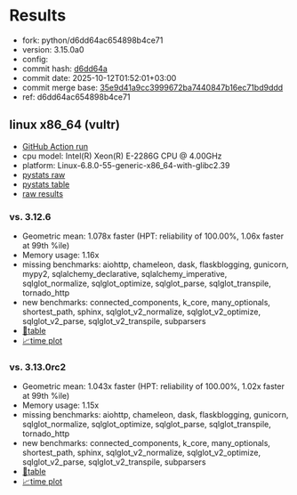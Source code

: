 # Results

- fork: python/d6dd64ac654898b4ce71
- version: 3.15.0a0
- config: 
- commit hash: [d6dd64a](https://github.com/python/cpython/commit/d6dd64a)
- commit date: 2025-10-12T01:52:01+03:00
- commit merge base: [35e9d41a9cc3999672ba7440847b16ec71bd9ddd](https://github.com/python/cpython/commit/35e9d41a9cc3999672ba7440847b16ec71bd9ddd)
- ref: d6dd64ac654898b4ce71

## linux x86_64 (vultr)

- [GitHub Action run](https://github.com/facebookexperimental/free-threading-benchmarking/actions/runs/18436503023)
- cpu model: Intel(R) Xeon(R) E-2286G CPU @ 4.00GHz
- platform: Linux-6.8.0-55-generic-x86_64-with-glibc2.39
- [pystats raw](bm-20251012-vultr-x86_64-python-d6dd64ac654898b4ce71-3.15.0a0-d6dd64a-pystats.json)
- [pystats table](bm-20251012-vultr-x86_64-python-d6dd64ac654898b4ce71-3.15.0a0-d6dd64a-pystats.md)
- [raw results](bm-20251012-vultr-x86_64-python-d6dd64ac654898b4ce71-3.15.0a0-d6dd64a.json)

### vs. 3.12.6

- Geometric mean: 1.078x faster (HPT: reliability of 100.00%, 1.06x faster at 99th %ile)
- Memory usage: 1.16x
- missing benchmarks: aiohttp, chameleon, dask, flaskblogging, gunicorn, mypy2, sqlalchemy_declarative, sqlalchemy_imperative, sqlglot_normalize, sqlglot_optimize, sqlglot_parse, sqlglot_transpile, tornado_http
- new benchmarks: connected_components, k_core, many_optionals, shortest_path, sphinx, sqlglot_v2_normalize, sqlglot_v2_optimize, sqlglot_v2_parse, sqlglot_v2_transpile, subparsers
- [📄table](bm-20251012-vultr-x86_64-python-d6dd64ac654898b4ce71-3.15.0a0-d6dd64a-vs-3.12.6.md)
- [📈time plot](bm-20251012-vultr-x86_64-python-d6dd64ac654898b4ce71-3.15.0a0-d6dd64a-vs-3.12.6.svg)

### vs. 3.13.0rc2

- Geometric mean: 1.043x faster (HPT: reliability of 100.00%, 1.02x faster at 99th %ile)
- Memory usage: 1.15x
- missing benchmarks: aiohttp, chameleon, dask, flaskblogging, gunicorn, sqlglot_normalize, sqlglot_optimize, sqlglot_parse, sqlglot_transpile, tornado_http
- new benchmarks: connected_components, k_core, many_optionals, shortest_path, sphinx, sqlglot_v2_normalize, sqlglot_v2_optimize, sqlglot_v2_parse, sqlglot_v2_transpile, subparsers
- [📄table](bm-20251012-vultr-x86_64-python-d6dd64ac654898b4ce71-3.15.0a0-d6dd64a-vs-3.13.0rc2.md)
- [📈time plot](bm-20251012-vultr-x86_64-python-d6dd64ac654898b4ce71-3.15.0a0-d6dd64a-vs-3.13.0rc2.svg)

